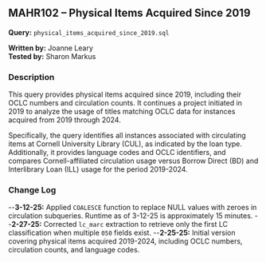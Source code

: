 ## MAHR102 – Physical Items Acquired Since 2019

**Query:** `physical_items_acquired_since_2019.sql`

**Written by:** Joanne Leary  
**Tested by:** Sharon Markus

### Description

This query provides physical items acquired since 2019, including their OCLC numbers and circulation counts. It continues a project initiated in 2019 to analyze the usage of titles matching OCLC data for instances acquired from 2019 through 2024.

Specifically, the query identifies all instances associated with circulating items at Cornell University Library (CUL), as indicated by the loan type. Additionally, it provides language codes and OCLC identifiers, and compares Cornell-affiliated circulation usage versus Borrow Direct (BD) and Interlibrary Loan (ILL) usage for the period 2019-2024.

### Change Log
--**3-12-25:** Applied `COALESCE` function to replace NULL values with zeroes in circulation subqueries. Runtime as of 3-12-25 is approximately 15 minutes.
--**2-27-25:** Corrected `lc_marc` extraction to retrieve only the first LC classification when multiple `050` fields exist.
--**2-25-25:** Initial version covering physical items acquired 2019-2024, including OCLC numbers, circulation counts, and language codes.




